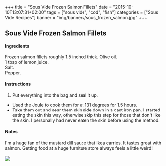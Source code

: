 +++
title = "Sous Vide Frozen Salmon Fillets"
date = "2015-10-10T13:07:31+02:00"
tags = ["sous vide", "cod", "fish"]
categories = ["Sous Vide Recipes"]
banner = "img/banners/sous_frozen_salmon.jpg"
+++

## Sous Vide Frozen Salmon Fillets

#### Ingredients
Frozen salmon fillets roughly 1.5 inched thick.
Olive oil.  
1 tbsp of lemon juice.  
Salt.  
Pepper.  

#### Instructions
1. Put everything into the bag and seal it up.   
* Used the Joule to cook them for at 131 degrees for 1.5 hours.  
* Take them out and sear them skin side down in a cast iron pan. I started eating the skin this way, otherwise skip this step for those that don't like the skin.  I personally had never eaten the skin before using the method.  

#### Notes
I'm a huge fan of the mustard dill sauce that Ikea carries. It tastes great with salmon. Getting food at a huge furniture store always feels a little weird!  
<br>
![](/cook/img/banners/sous_frozen_salmon.jpg)
